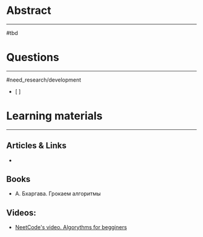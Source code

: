 # Abstract
---
#tbd



# Questions
---
#need_research/development 
- [ ] 



# Learning materials
---
## Articles & Links
- 
## Books
- А. Бхаргава. Грокаем алгоритмы
## Videos:
- [NeetCode's video. Algorythms for begginers](https://www.youtube.com/watch?v=TKC98Sumg2A)